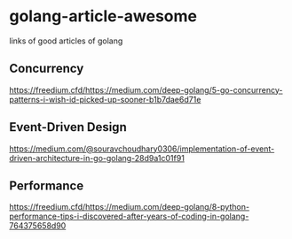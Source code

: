 # golang-article-awesome
links of good articles of golang

## Concurrency
https://freedium.cfd/https://medium.com/deep-golang/5-go-concurrency-patterns-i-wish-id-picked-up-sooner-b1b7dae6d71e

## Event-Driven Design
https://medium.com/@souravchoudhary0306/implementation-of-event-driven-architecture-in-go-golang-28d9a1c01f91

## Performance
https://freedium.cfd/https://medium.com/deep-golang/8-python-performance-tips-i-discovered-after-years-of-coding-in-golang-764375658d90
